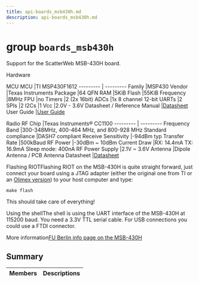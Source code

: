 ```yaml
---
title: api-boards_msb430h.md
description: api-boards_msb430h.md
---
```

# group `boards_msb430h` 

Support for the ScatterWeb MSB-430H board.

Hardware

MCU
MCU   |TI MSP430F1612
--------- | ---------
Family   |MSP430
Vendor   |Texas Instruments
Package   |64 QFN
RAM   |5KiB
Flash   |55KiB
Frequency   |8MHz
FPU   |no
Timers   |2 (2x 16bit)
ADCs   |1x 8 channel 12-bit
UARTs   |2
SPIs   |2
I2Cs   |1
Vcc   |2.0V - 3.6V
Datasheet / Reference Manual   |[Datasheet](https://www.mi.fu-berlin.de/inf/groups/ag-tech/projects/ScatterWeb/moduleComponents/msp430f1612.pdf)
User Guide   |[User Guide](https://www.mi.fu-berlin.de/inf/groups/ag-tech/projects/ScatterWeb/moduleComponents/MSP430slau049f.pdf)

Radio
RF Chip   |Texas Instruments® CC1100
--------- | ---------
Frequency Band   |300-348MHz, 400-464 MHz, and 800-928 MHz
Standard compliance   |DASH7 compliant
Receive Sensitivity   |-94dBm typ
Transfer Rate   |500kBaud
RF Power   |-30dBm ~ 10dBm
Current Draw   |RX: 14.4mA TX: 16.9mA Sleep mode: 400nA
RF Power Supply   |2.1V ~ 3.6V
Antenna   |Dipole Antenna / PCB Antenna
Datasheet   |[Datasheet](http://www.ti.com/lit/gpn/cc1100)

Flashing RIOTFlashing RIOT on the MSB-430H is quite straight forward, just connect your board using a JTAG adapter (either the original one from TI or an [Olimex version](https://www.olimex.com/Products/MSP430/JTAG/)) to your host computer and type:

`make flash`

This should take care of everything!

Using the shellThe shell is using the UART interface of the MSB-430H at 115200 baud. You need a 3.3V TTL serial cable. For USB connections you could use a FTDI connector.

More information[FU Berlin info page on the MSB-430H](https://www.mi.fu-berlin.de/inf/groups/ag-tech/projects/ScatterWeb/modules/mod_MSB-430H.html)

## Summary

 Members                        | Descriptions                                
--------------------------------|---------------------------------------------

